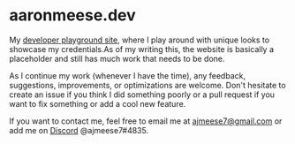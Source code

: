 # aaronmeese.dev
My [developer playground site](http://aaronmeese.dev), where I play around with unique 
looks to showcase my credentials.As of my writing this, the website is basically a 
placeholder and still has much work that needs to be done.

As I continue my work (whenever I have the time), any feedback, suggestions, improvements, 
or optimizations are welcome. Don't hesitate to create an issue if you think I did something 
poorly or a pull request if you want to fix something or add a cool new feature.

If you want to contact me, feel free to email me at ajmeese7@gmail.com or add me on 
[Discord](https://discord.gg/PxRTQg3) @ajmeese7#4835.
